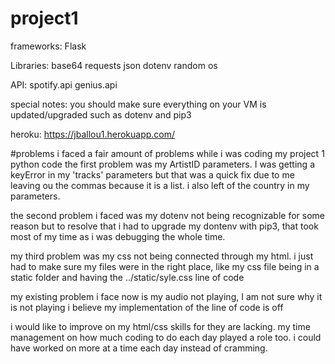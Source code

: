 # project1

frameworks:
Flask

Libraries:
base64
requests
json
dotenv
random
os

API:
spotify.api
genius.api


special notes: you should make sure everything on your VM is updated/upgraded such as dotenv and pip3 

heroku: https://jballou1.herokuapp.com/



#problems
i faced a fair amount of problems while i was coding my project 1 python code
the first problem was my ArtistID parameters. I was getting a keyError in my 'tracks' parameters but that was a quick fix due to me leaving ou the commas because it is a list. i also left of the country in my parameters.

the second problem i faced was my dotenv not being recognizable for some reason but to resolve that i had to upgrade my dontenv with pip3, that took most of my time as i was debugging the whole time.

my third problem was my css not being connected through my html. i just had to make sure my files were in the right place, like my css file being in a static folder and having the ../static/syle.css line of code

my existing  problem i face now is my audio not playing, I am not sure why it is not playing i believe my implementation of the line of code is off

i would like to improve on my html/css skills for they are lacking. my time management on how much coding to do each day played a role too. i could have worked on more at a time each day instead of cramming.

